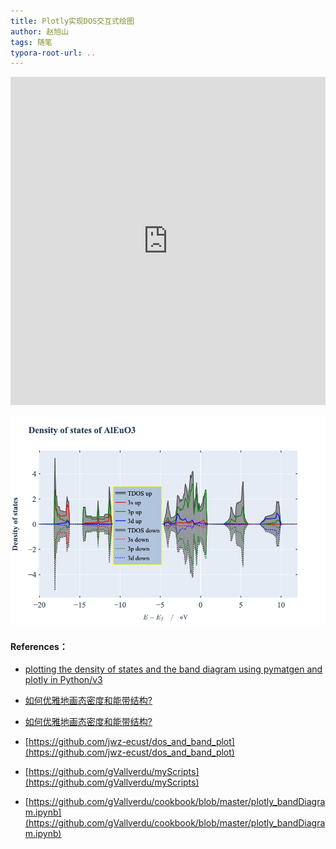 ```yaml
---
title: Plotly实现DOS交互式绘图
author: 赵旭山
tags: 随笔
typora-root-url: ..
---
```




 <iframe id="igraph" scrolling="no" style="border:none;" seamless="seamless" src="https://plotly.com/~yuwenxianglong/228.embed" height="525" width="100%"></iframe>



![](/assets/images/plotlyDOS202005121709.jpeg)













#### References：

* [plotting the density of states and the band diagram using pymatgen and plotly in Python/v3](https://plotly.com/python/v3/ipython-notebooks/density-of-states/)

* [如何优雅地画态密度和能带结构?](http://www.jwzhang.xyz/2019/08/30/dos_plot/)

* [如何优雅地画态密度和能带结构?](https://zhuanlan.zhihu.com/p/80447349)

* [https://github.com/jwz-ecust/dos_and_band_plot](https://github.com/jwz-ecust/dos_and_band_plot)

* [https://github.com/gVallverdu/myScripts](https://github.com/gVallverdu/myScripts)

* [https://github.com/gVallverdu/cookbook/blob/master/plotly_bandDiagram.ipynb](https://github.com/gVallverdu/cookbook/blob/master/plotly_bandDiagram.ipynb)

  

